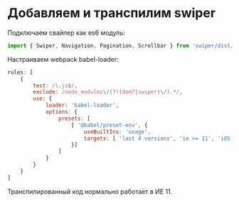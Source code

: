 # Добавляем и транспилим swiper

Подключаем свайпер как es6 модуль:

```javascript
import { Swiper, Navigation, Pagination, Scrollbar } from 'swiper/dist/js/swiper.esm.js'
```

Настраиваем webpack babel-loader:

```javascript
rules: [
	{
		test: /\.js$/,
		exclude: /node_modules\/(?!(dom7|swiper)\/).*/,
		use: {
			loader: 'babel-loader',
			options: {
				presets: [
					[ '@babel/preset-env', {
						useBuiltIns: 'usage',
						targets: [ 'last 4 versions', 'ie >= 11', 'iOS >= 9' ]
					}]
				]
			}
		}
	}
]
```

Транспилированный код нормально работает в ИЕ 11.